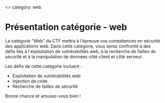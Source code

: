 <> category: web
# Présentation catégorie - web

La catégorie "Web" du CTF mettra à l'épreuve vos compétences en sécurité des applications web. Dans cette catégorie, vous serez confronté à des défis liés à l'exploitation de vulnérabilités web, à la recherche de failles de sécurité et à la manipulation de données côté client et côté serveur.

Les défis de cette catégorie incluent :

- Exploitation de vulnérabilités web
- Injection de code
- Recherche de failles de sécurité

Bonne chance et amusez-vous bien !

